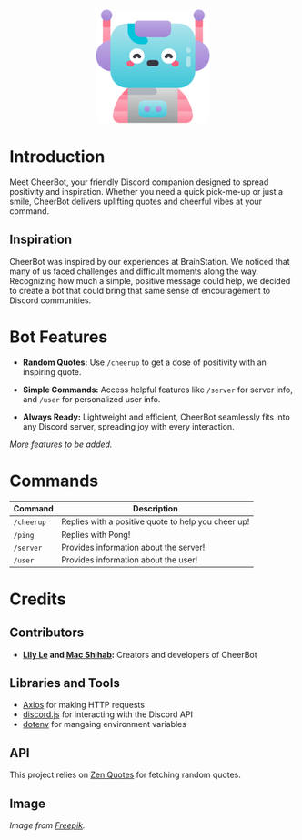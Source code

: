 <div style="text-align: center;">
    <img src="./assets/cheerbot.png" alt="Description" width="200">
</div>

# Introduction

Meet CheerBot, your friendly Discord companion designed to spread positivity and inspiration. Whether you need a quick pick-me-up or just a smile, CheerBot delivers uplifting quotes and cheerful vibes at your command.

## Inspiration

CheerBot was inspired by our experiences at BrainStation. We noticed that many of us faced challenges and difficult moments along the way. Recognizing how much a simple, positive message could help, we decided to create a bot that could bring that same sense of encouragement to Discord communities.

# Bot Features

- **Random Quotes:** Use `/cheerup` to get a dose of positivity with an inspiring quote.

- **Simple Commands:** Access helpful features like `/server` for server info, and `/user` for personalized user info.

- **Always Ready:** Lightweight and efficient, CheerBot seamlessly fits into any Discord server, spreading joy with every interaction.

*More features to be added.*

# Commands

| Command      | Description                                        |
|--------------|----------------------------------------------------|
| `/cheerup`   | Replies with a positive quote to help you cheer up!|
| `/ping`      | Replies with Pong!                                |
| `/server`    | Provides information about the server!            |
| `/user`      | Provides information about the user!              |

# Credits

## Contributors

- **[Lily Le](https://github.com/lilymtle) and [Mac Shihab](https://github.com/mahmoud-shihab):** Creators and developers of CheerBot

## Libraries and Tools

- [Axios](https://www.npmjs.com/package/axios) for making HTTP requests
- [discord.js](https://www.npmjs.com/package/discord.js) for interacting with the Discord API
- [dotenv](https://www.npmjs.com/package/dotenv) for mangaing environment variables

## API

This project relies on [Zen Quotes](https://zenquotes.io) for fetching random quotes.

## Image

*Image from [Freepik](https://www.freepik.com/icon/robot_8503132#fromView=search&page=1&position=76&uuid=e4ab5ee1-fb4b-45a5-a76d-ed14a489a22f).*